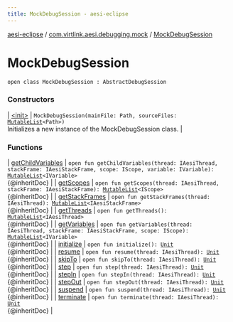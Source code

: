 ```yaml
---
title: MockDebugSession - aesi-eclipse
---
```


[aesi-eclipse](../../index.html) / [com.virtlink.aesi.debugging.mock](../index.html) / [MockDebugSession](.)

# MockDebugSession

`open class MockDebugSession : AbstractDebugSession`

### Constructors

| [&lt;init&gt;](-init-.html) | `MockDebugSession(mainFile: Path, sourceFiles: `[`MutableList`](https://kotlinlang.org/api/latest/jvm/stdlib/kotlin.collections/-mutable-list/index.html)`<Path>)`<br>Initializes a new instance of the MockDebugSession class. |

### Functions

| [getChildVariables](get-child-variables.html) | `open fun getChildVariables(thread: IAesiThread, stackFrame: IAesiStackFrame, scope: IScope, variable: IVariable): `[`MutableList`](https://kotlinlang.org/api/latest/jvm/stdlib/kotlin.collections/-mutable-list/index.html)`<IVariable>`<br>{@inheritDoc} |
| [getScopes](get-scopes.html) | `open fun getScopes(thread: IAesiThread, stackFrame: IAesiStackFrame): `[`MutableList`](https://kotlinlang.org/api/latest/jvm/stdlib/kotlin.collections/-mutable-list/index.html)`<IScope>`<br>{@inheritDoc} |
| [getStackFrames](get-stack-frames.html) | `open fun getStackFrames(thread: IAesiThread): `[`MutableList`](https://kotlinlang.org/api/latest/jvm/stdlib/kotlin.collections/-mutable-list/index.html)`<IAesiStackFrame>`<br>{@inheritDoc} |
| [getThreads](get-threads.html) | `open fun getThreads(): `[`MutableList`](https://kotlinlang.org/api/latest/jvm/stdlib/kotlin.collections/-mutable-list/index.html)`<IAesiThread>`<br>{@inheritDoc} |
| [getVariables](get-variables.html) | `open fun getVariables(thread: IAesiThread, stackFrame: IAesiStackFrame, scope: IScope): `[`MutableList`](https://kotlinlang.org/api/latest/jvm/stdlib/kotlin.collections/-mutable-list/index.html)`<IVariable>`<br>{@inheritDoc} |
| [initialize](initialize.html) | `open fun initialize(): `[`Unit`](https://kotlinlang.org/api/latest/jvm/stdlib/kotlin/-unit/index.html)<br>{@inheritDoc} |
| [resume](resume.html) | `open fun resume(thread: IAesiThread): `[`Unit`](https://kotlinlang.org/api/latest/jvm/stdlib/kotlin/-unit/index.html)<br>{@inheritDoc} |
| [skipTo](skip-to.html) | `open fun skipTo(thread: IAesiThread): `[`Unit`](https://kotlinlang.org/api/latest/jvm/stdlib/kotlin/-unit/index.html)<br>{@inheritDoc} |
| [step](step.html) | `open fun step(thread: IAesiThread): `[`Unit`](https://kotlinlang.org/api/latest/jvm/stdlib/kotlin/-unit/index.html)<br>{@inheritDoc} |
| [stepIn](step-in.html) | `open fun stepIn(thread: IAesiThread): `[`Unit`](https://kotlinlang.org/api/latest/jvm/stdlib/kotlin/-unit/index.html)<br>{@inheritDoc} |
| [stepOut](step-out.html) | `open fun stepOut(thread: IAesiThread): `[`Unit`](https://kotlinlang.org/api/latest/jvm/stdlib/kotlin/-unit/index.html)<br>{@inheritDoc} |
| [suspend](suspend.html) | `open fun suspend(thread: IAesiThread): `[`Unit`](https://kotlinlang.org/api/latest/jvm/stdlib/kotlin/-unit/index.html)<br>{@inheritDoc} |
| [terminate](terminate.html) | `open fun terminate(thread: IAesiThread): `[`Unit`](https://kotlinlang.org/api/latest/jvm/stdlib/kotlin/-unit/index.html)<br>{@inheritDoc} |

